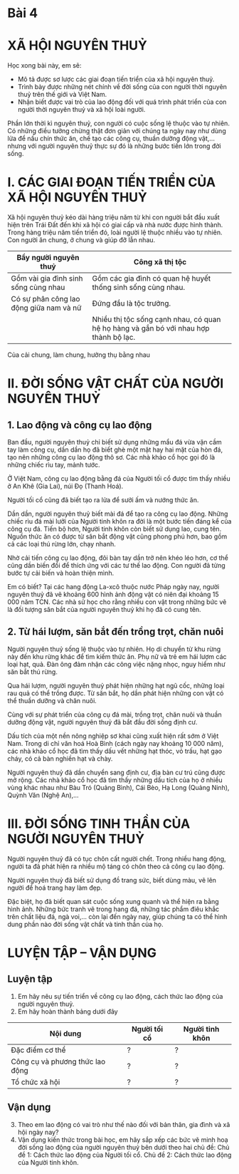 # Bài 4
# XÃ HỘI NGUYÊN THUỶ

Học xong bài này, em sẽ:
* Mô tả được sơ lược các giai đoạn tiến triển của xã hội nguyên thuỷ.
* Trình bày được những nét chính về đời sống của con người thời nguyên thuỷ trên thế giới và Việt Nam.
* Nhận biết được vai trò của lao động đối với quá trình phát triển của con người thời nguyên thuỷ và xã hội loài người.

Phần lớn thời kì nguyên thuỷ, con người có cuộc sống lệ thuộc vào tự nhiên. Có những điều tưởng chừng thật đơn giản với chúng ta ngày nay như dùng lửa để nấu chín thức ăn, chế tạo các công cụ, thuần dưỡng động vật,... nhưng với người nguyên thuỷ thực sự đó là những bước tiến lớn trong đời sống.

# I. CÁC GIAI ĐOẠN TIẾN TRIỂN CỦA XÃ HỘI NGUYÊN THUỶ

Xã hội nguyên thuỷ kéo dài hàng triệu năm từ khi con người bắt đầu xuất hiện trên Trái Đất đến khi xã hội có giai cấp và nhà nước được hình thành. Trong hàng triệu năm tiến triển đó, loài người lệ thuộc nhiều vào tự nhiên. Con người ăn chung, ở chung và giúp đỡ lẫn nhau.

| Bầy người nguyên thuỷ | Công xã thị tộc |
|---|---|
| Gồm vài gia đình sinh sống cùng nhau | Gồm các gia đình có quan hệ huyết thống sinh sống cùng nhau. |
| Có sự phân công lao động giữa nam và nữ | Đứng đầu là tộc trưởng. |
| | Nhiều thị tộc sống cạnh nhau, có quan hệ họ hàng và gắn bó với nhau hợp thành bộ lạc. |

Của cải chung, làm chung, hưởng thụ bằng nhau

# II. ĐỜI SỐNG VẬT CHẤT CỦA NGƯỜI NGUYÊN THUỶ
## 1. Lao động và công cụ lao động

Ban đầu, người nguyên thuỷ chỉ biết sử dụng những mẩu đá vừa vặn cầm tay làm công cụ, dần dần họ đã biết ghè một mặt hay hai mặt của hòn đá, tạo nên những công cụ lao động thô sơ. Các nhà khảo cổ học gọi đó là những chiếc rìu tay, mảnh tước.

Ở Việt Nam, công cụ lao động bằng đá của Người tối cổ được tìm thấy nhiều ở An Khê (Gia Lai), núi Đọ (Thanh Hoá).

Người tối cổ cũng đã biết tạo ra lửa để sưởi ấm và nướng thức ăn.

Dần dần, người nguyên thuỷ biết mài đá để tạo ra công cụ lao động. Những chiếc rìu đá mài lưỡi của Người tinh khôn ra đời là một bước tiến đáng kể của công cụ đá. Tiến bộ hơn, Người tinh khôn còn biết sử dụng lao, cung tên. Nguồn thức ăn có được từ săn bắt động vật cũng phong phú hơn, bao gồm cả các loại thú rừng lớn, chạy nhanh.

Nhờ cải tiến công cụ lao động, đôi bàn tay dần trở nên khéo léo hơn, cơ thể cũng dần biến đổi để thích ứng với các tư thế lao động. Con người đã từng bước tự cải biến và hoàn thiện mình.

Em có biết?
Tại các hang động La-xcô thuộc nước Pháp ngày nay, người nguyên thuỷ đã vẽ khoảng 600 hình ảnh động vật có niên đại khoảng 15 000 năm TCN. Các nhà sử học cho rằng nhiều con vật trong những bức vẽ là đối tượng săn bắt của người nguyên thuỷ khi họ đã có cung tên.

## 2. Từ hái lượm, săn bắt đến trồng trọt, chăn nuôi

Người nguyên thuỷ sống lệ thuộc vào tự nhiên. Họ di chuyển từ khu rừng này đến khu rừng khác để tìm kiếm thức ăn. Phụ nữ và trẻ em hái lượm các loại hạt, quả. Đàn ông đảm nhận các công việc nặng nhọc, nguy hiểm như săn bắt thú rừng.

Qua hái lượm, người nguyên thuỷ phát hiện những hạt ngũ cốc, những loại rau quả có thể trồng được. Từ săn bắt, họ dần phát hiện những con vật có thể thuần dưỡng và chăn nuôi.

Cùng với sự phát triển của công cụ đá mài, trồng trọt, chăn nuôi và thuần dưỡng động vật, người nguyên thuỷ đã bắt đầu đời sống định cư.

Dấu tích của một nền nông nghiệp sơ khai cũng xuất hiện rất sớm ở Việt Nam. Trong di chỉ văn hoá Hoà Bình (cách ngày nay khoảng 10 000 năm), các nhà khảo cổ học đã tìm thấy dấu vết những hạt thóc, vỏ trấu, hạt gạo cháy, có cả bàn nghiền hạt và chày.

Người nguyên thuỷ đã dần chuyển sang định cư, địa bàn cư trú cũng được mở rộng. Các nhà khảo cổ học đã tìm thấy những dấu tích của họ ở nhiều vùng khác nhau như Bàu Tró (Quảng Bình), Cái Bèo, Hạ Long (Quảng Ninh), Quỳnh Văn (Nghệ An),...

# III. ĐỜI SỐNG TINH THẦN CỦA NGƯỜI NGUYÊN THUỶ

Người nguyên thuỷ đã có tục chôn cất người chết. Trong nhiều hang động, người ta đã phát hiện ra nhiều mộ táng có chôn theo cả công cụ lao động.

Người nguyên thuỷ đã biết sử dụng đồ trang sức, biết dùng màu, vẽ lên người để hoá trang hay làm đẹp.

Đặc biệt, họ đã biết quan sát cuộc sống xung quanh và thể hiện ra bằng hình ảnh. Những bức tranh vẽ trong hang đá, những tác phẩm điêu khắc trên chất liệu đá, ngà voi,... còn lại đến ngày nay, giúp chúng ta có thể hình dung phần nào đời sống vật chất và tinh thần của họ.

# LUYỆN TẬP – VẬN DỤNG

## Luyện tập
1. Em hãy nêu sự tiến triển về công cụ lao động, cách thức lao động của người nguyên thuỷ.
2. Em hãy hoàn thành bảng dưới đây

| Nội dung | Người tối cổ | Người tinh khôn |
|---|---|---|
| Đặc điểm cơ thể | ? | ? |
| Công cụ và phương thức lao động | ? | ? |
| Tổ chức xã hội | ? | ? |

## Vận dụng
3. Theo em lao động có vai trò như thế nào đối với bản thân, gia đình và xã hội ngày nay?
4. Vận dụng kiến thức trong bài học, em hãy sắp xếp các bức vẽ minh hoạ đời sống lao động của người nguyên thuỷ bên dưới theo hai chủ đề:
Chủ đề 1: Cách thức lao động của Người tối cổ.
Chủ đề 2: Cách thức lao động của Người tinh khôn.
